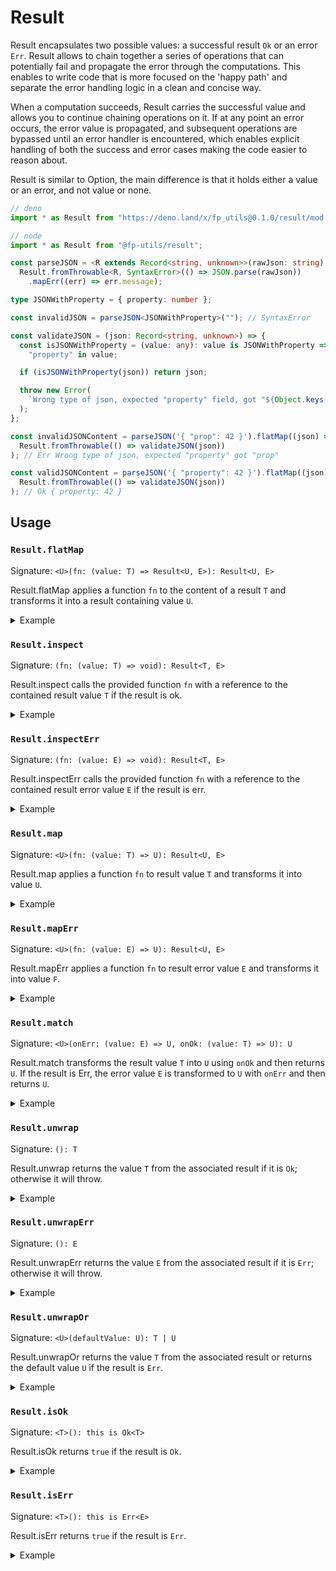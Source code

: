 # Result

Result encapsulates two possible values: a successful result `Ok` or an error
`Err`. Result allows to chain together a series of operations that can
potentially fail and propagate the error through the computations. This enables
to write code that is more focused on the 'happy path' and separate the error
handling logic in a clean and concise way.

When a computation succeeds, Result carries the successful value and allows you
to continue chaining operations on it. If at any point an error occurs, the
error value is propagated, and subsequent operations are bypassed until an error
handler is encountered, which enables explicit handling of both the success and
error cases making the code easier to reason about.

Result is similar to Option, the main difference is that it holds either a value
or an error, and not value or none.

```ts
// deno
import * as Result from "https://deno.land/x/fp_utils@0.1.0/result/mod.ts";

// node
import * as Result from "@fp-utils/result";

const parseJSON = <R extends Record<string, unknown>>(rawJson: string) =>
  Result.fromThrowable<R, SyntaxError>(() => JSON.parse(rawJson))
    .mapErr((err) => err.message);

type JSONWithProperty = { property: number };

const invalidJSON = parseJSON<JSONWithProperty>(""); // SyntaxError

const validateJSON = (json: Record<string, unknown>) => {
  const isJSONWithProperty = (value: any): value is JSONWithProperty =>
    "property" in value;

  if (isJSONWithProperty(json)) return json;

  throw new Error(
    `Wrong type of json, expected "property" field, got "${Object.keys(json)}"`,
  );
};

const invalidJSONContent = parseJSON('{ "prop": 42 }').flatMap((json) =>
  Result.fromThrowable(() => validateJSON(json))
); // Err Wrong type of json, expected "property" got "prop"

const validJSONContent = parseJSON('{ "property": 42 }').flatMap((json) =>
  Result.fromThrowable(() => validateJSON(json))
); // Ok { property: 42 }
```

## Usage

### `Result.flatMap`

Signature: `<U>(fn: (value: T) => Result<U, E>): Result<U, E>`

Result.flatMap applies a function `fn` to the content of a result `T` and
transforms it into a result containing value `U`.

<details>
<summary>Example</summary>

```ts
type TryParse = (input: string) => Result.Type<number, string>;

const tryParse: TryParse = (input: string) => {
  const value = parseInt(input);
  return isNaN(value) ? Result.err("could not parse") : Result.ok(value);
};

Result.err("message")
  .flatMap(tryParse); // Evaluates to Err "message"

Result.ok("42")
  .flatMap(tryParse); // Evaluates to Ok 42

Result.ok("Forty-two")
  .flatMap(tryParse); // Evaluates to Err "could not parse"
```

</details>

### `Result.inspect`

Signature: `(fn: (value: T) => void): Result<T, E>`

Result.inspect calls the provided function `fn` with a reference to the
contained result value `T` if the result is ok.

<details>
  <summary>Example</summary>

```ts
Result.err(42)
  .inspect((x) => console.log(x * 2)); // Prints nothing

Result.ok(42)
  .inspect((x) => console.log(x * 2)); // Evaluates to 84
```

</details>

### `Result.inspectErr`

Signature: `(fn: (value: E) => void): Result<T, E>`

Result.inspectErr calls the provided function `fn` with a reference to the
contained result error value `E` if the result is err.

<details>
  <summary>Example</summary>

```ts
Result.err(42)
  .inspectErr((x) => console.log(x * 2)); // Evaluates to 84

Result.ok(42)
  .inspectErr((x) => console.log(x * 2)); // Prints nothing
```

</details>

### `Result.map`

Signature: `<U>(fn: (value: T) => U): Result<U, E>`

Result.map applies a function `fn` to result value `T` and transforms it into
value `U`.

<details>
  <summary>Example</summary>

```ts
Result.err(42)
  .map((x) => x * 2); // Evaluates to Err 42

Result.ok(42)
  .map((x) => x * 2); // Evaluates to Ok 84
```

</details>

### `Result.mapErr`

Signature: `<U>(fn: (value: E) => U): Result<U, E>`

Result.mapErr applies a function `fn` to result error value `E` and transforms
it into value `F`.

<details>
  <summary>Example</summary>

```ts
Result.err(42)
  .mapErr((x) => x * 2); // Evaluates to Err 84

Result.ok(42)
  .mapErr((x) => x * 2); // Evaluates to Ok 42
```

</details>

### `Result.match`

Signature: `<U>(onErr: (value: E) => U, onOk: (value: T) => U): U`

Result.match transforms the result value `T` into `U` using `onOk` and then
returns `U`. If the result is Err, the error value `E` is transformed to `U`
with `onErr` and then returns `U`.

<details>
  <summary>Example</summary>

```ts
Result.err(42)
  .match((err) => err + 10, (x) => x * 2); // Evaluates to 52

Result.ok(42)
  .match((err) => err + 10, (x) => x * 2); // Evaluates to 84
```

</details>

### `Result.unwrap`

Signature: `(): T`

Result.unwrap returns the value `T` from the associated result if it is `Ok`;
otherwise it will throw.

<details>
  <summary>Example</summary>

```ts
Result.ok(42).unwrap(); // Evaluates to 42

Result.err(42).unwrap(); // Throws an exception!
```

</details>

### `Result.unwrapErr`

Signature: `(): E`

Result.unwrapErr returns the value `E` from the associated result if it is
`Err`; otherwise it will throw.

<details>
  <summary>Example</summary>

```ts
Result.ok(42).unwrapErr(); // Throws an exception!

Result.err(42).unwrapErr(); // Evaluates to 42
```

</details>

### `Result.unwrapOr`

Signature: `<U>(defaultValue: U): T | U`

Result.unwrapOr returns the value `T` from the associated result or returns the
default value `U` if the result is `Err`.

<details>
  <summary>Example</summary>

```ts
Result.ok(42).unwrapOr(99); // Evaluates to 42

Result.err(42).unwrapOr(99); // Evaluates to 99
```

</details>

### `Result.isOk`

Signature: `<T>(): this is Ok<T>`

Result.isOk returns `true` if the result is `Ok`.

<details>
  <summary>Example</summary>

```ts
Result.err(42).isOk(); // Evaluates to false

Result.ok(42).isOk(); // Evaluates to true
```

</details>

### `Result.isErr`

Signature: `<T>(): this is Err<E>`

Result.isErr returns `true` if the result is `Err`.

<details>
  <summary>Example</summary>

```ts
Result.err(42).isErr(); // Evaluates to true

Result.ok(42).isErr(); // Evaluates to false
```

</details>
